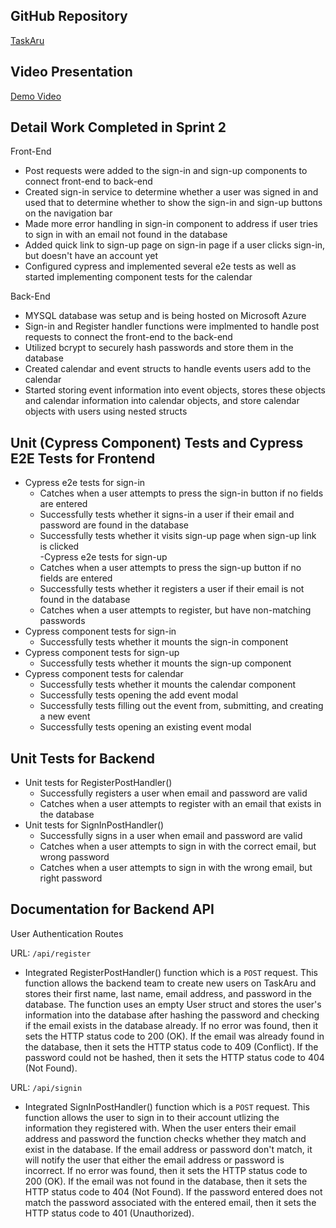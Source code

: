 GitHub Repository
---
[TaskAru](https://github.com/abang115/CEN3031)

Video Presentation
---
[Demo Video](https://youtu.be/imHiLSYAW0M)

Detail Work Completed in Sprint 2
---

Front-End

  - Post requests were added to the sign-in and sign-up components to connect front-end to back-end
  - Created sign-in service to determine whether a user was signed in and used that to determine whether to show the sign-in and sign-up buttons on the navigation bar
  - Made more error handling in sign-in component to address if user tries to sign in with an email not found in the database
  - Added quick link to sign-up page on sign-in page if a user clicks sign-in, but doesn't have an account yet
  - Configured cypress and implemented several e2e tests as well as started implementing component tests for the calendar

Back-End

  - MYSQL database was setup and is being hosted on Microsoft Azure
  - Sign-in and Register handler functions were implmented to handle post requests to connect the front-end to the back-end
  - Utilized bcrypt to securely hash passwords and store them in the database
  - Created calendar and event structs to handle events users add to the calendar
  - Started storing event information into event objects, stores these objects and calendar information into calendar objects, and store calendar objects with users using nested structs

Unit (Cypress Component) Tests and Cypress E2E Tests for Frontend
---

  - Cypress e2e tests for sign-in
    - Catches when a user attempts to press the sign-in button if no fields are entered
    - Successfully tests whether it signs-in a user if their email and password are found in the database
    - Successfully tests whether it visits sign-up page when sign-up link is clicked  
  -Cypress e2e tests for sign-up
    - Catches when a user attempts to press the sign-up button if no fields are entered
    - Successfully tests whether it registers a user if their email is not found in the database
    - Catches when a user attempts to register, but have non-matching passwords
  - Cypress component tests for sign-in
    - Successfully tests whether it mounts the sign-in component 
  - Cypress component tests for sign-up
    - Successfully tests whether it mounts the sign-up component
  - Cypress component tests for calendar
    - Successfully tests whether it mounts the calendar component
    - Successfully tests opening the add event modal 
    - Successfully tests filling out the event from, submitting, and creating a new event
    - Successfully tests opening an existing event modal

Unit Tests for Backend
---

  - Unit tests for RegisterPostHandler()
    - Successfully registers a user when email and password are valid
    - Catches when a user attempts to register with an email that exists in the database
  - Unit tests for SignInPostHandler()
    - Successfully signs in a user when email and password are valid
    - Catches when a user attempts to sign in with the correct email, but wrong password
    - Catches when a user attempts to sign in with the wrong email, but right password

Documentation for Backend API
---

User Authentication Routes

URL: <code>/api/register</code>
  - Integrated RegisterPostHandler() function which is a <code>POST</code> request. This function allows the backend team to create new users on TaskAru and stores their first name, last name, email address, and password in the database. The function uses an empty User struct and stores the user's information into the database after hashing the password and checking if the email exists in the database already. If no error was found, then it sets the HTTP status code to 200 (OK). If the email was already found in the database, then it sets the HTTP status code to 409 (Conflict). If the password could not be hashed, then it sets the HTTP status code to 404 (Not Found).

URL: <code>/api/signin</code>
  - Integrated SignInPostHandler() function which is a <code>POST</code> request. This function allows the user to sign in to their account utlizing the information they registered with. When the user enters their email address and password the function checks whether they match and exist in the database. If the email address or password don't match, it will notify the user that either the email address or password is incorrect. If no error was found, then it sets the HTTP status code to 200 (OK). If the email was not found in the database, then it sets the HTTP status code to 404 (Not Found). If the password entered does not match the password associated with the entered email, then it sets the HTTP status code to 401 (Unauthorized).
